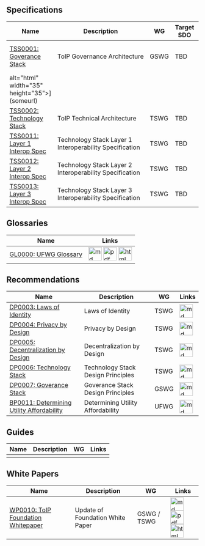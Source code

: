 
## Specifications

| Name | Description | WG | Target SDO  | Links |
| --- | --- | --- | --- | --- |
| [TSS0001: Goverance Stack](github_repo_url) | ToIP Governance Architecture  | GSWG |TBD | [<img src="/https://trustoverip.github.io/deliverables/_images/results/markdown.png" alt="md" width="35" height="35">](someurl) [<img src="https://trustoverip.github.io/deliverables/_images/results/markdown.png" alt="pdf" width="35" height="35">](someurl) [<img src="/https://trustoverip.github.io/deliverables/_images/results/html-logo.png" 
alt="html" width="35" height="35">](someurl)|
| [TSS0002: Technology Stack](github_repo_url) | ToIP Technical Architecture | TSWG | TBD | [<img src="/https://trustoverip.github.io/deliverables/_images/results/markdown.png" alt="md" width="35" height="35">](someurl) [<img src="/https://trustoverip.github.io/deliverables/_images/results/pdf-logo.png" alt="pdf" width="35" height="35">](someurl) [<img src="/https://trustoverip.github.io/deliverables/_images/results/html-logo.png" alt="html" width="35" height="35">](someurl)|
| [TSS0011: Layer 1 Interop Spec](github_repo_url) | Technology Stack Layer 1 Interoperability Specification | TSWG | TBD | [<img src="/https://trustoverip.github.io/deliverables/_images/results/markdown.png" alt="md" width="35" height="35">](someurl) [<img src="/https://trustoverip.github.io/deliverables/_images/results/pdf-logo.png" alt="pdf" width="35" height="35">](someurl) [<img src="/https://trustoverip.github.io/deliverables/_images/results/html-logo.png" alt="html" width="35" height="35">](someurl)|
| [TSS0012: Layer 2 Interop Spec](github_repo_url) | Technology Stack Layer 2 Interoperability Specification | TSWG | TBD | [<img src="/https://trustoverip.github.io/deliverables/_images/results/markdown.png" alt="md" width="35" height="35">](someurl) [<img src="/https://trustoverip.github.io/deliverables/_images/results/pdf-logo.png" alt="pdf" width="35" height="35">](someurl) [<img src="/https://trustoverip.github.io/deliverables/_images/results/html-logo.png" alt="html" width="35" height="35">](someurl)|
| [TSS0013: Layer 3 Interop Spec](github_repo_url) |  Technology Stack Layer 3 Interoperability Specification | TSWG | TBD |[<img src="/https://trustoverip.github.io/deliverables/_images/results/markdown.png" alt="md" width="35" height="35">](someurl) [<img src="/https://trustoverip.github.io/deliverables/_images/results/pdf-logo.png" alt="pdf" width="35" height="35">](someurl) [<img src="/https://trustoverip.github.io/deliverables/_images/results/html-logo.png" alt="html" width="35" height="35">](someurl)|

## Glossaries

| Name | Links |
| --- | --- |
| [GL0000: UFWG Glossary](github_repo_url) |  [<img src="/https://trustoverip.github.io/deliverables/_images/results/markdown.png" alt="md" width="35" height="35">](someurl) [<img src="/https://trustoverip.github.io/deliverables/_images/results/pdf-logo.png" alt="pdf" width="35" height="35">](someurl) [<img src="/https://trustoverip.github.io/deliverables/_images/results/html-logo.png" alt="html" width="35" height="35">](someurl)|


## Recommendations

| Name | Description | WG | Links |
| --- | --- | --- | --- |
| [DP0003: Laws of Identity](github_repo_url) | Laws of Identity | TSWG | [<img src="/https://trustoverip.github.io/deliverables/_images/results/markdown.png" alt="md" width="35" height="35">](someurl) |
| [DP0004: Privacy by Design](github_repo_url) | Privacy by Design | TSWG | [<img src="/https://trustoverip.github.io/deliverables/_images/results/markdown.png" alt="md" width="35" height="35">](someurl) |
| [DP0005: Decentralization by Design](github_repo_url) | Decentralization by Design | TSWG | [<img src="/https://trustoverip.github.io/deliverables/_images/results/markdown.png" alt="md" width="35" height="35">](someurl) |
| [DP0006: Technology Stack](github_repo_url) | Technology Stack Design Principles | TSWG | [<img src="/https://trustoverip.github.io/deliverables/_images/results/markdown.png" alt="md" width="35" height="35">](someurl) |
| [DP0007: Goverance Stack](github_repo_url) | Goverance Stack Design Principles | GSWG | [<img src="/https://trustoverip.github.io/deliverables/_images/results/markdown.png" alt="md" width="35" height="35">](someurl) |
| [BP0011: Determining Utility Affordability](github_repo_url) | Determining Utility Affordability | UFWG | [<img src="/https://trustoverip.github.io/deliverables/_images/results/markdown.png" alt="md" width="35" height="35">](someurl) |

## Guides

| Name | Description | WG | Links |
| --- | --- | --- | --- |
| | | |

## White Papers
| Name | Description | WG | Links |
| --- | --- | --- | --- |
| [WP0010: ToIP Foundation Whitepaper](github_repo_url) | Update of Foundation White Paper | GSWG / TSWG | [<img src="/https://trustoverip.github.io/deliverables/_images/results/markdown.png" alt="md" width="35" height="35">](someurl) [<img src="/https://trustoverip.github.io/deliverables/_images/results/pdf-logo.png" alt="pdf" width="35" height="35">](someurl) [<img src="/https://trustoverip.github.io/deliverables/_images/results/html-logo.png" alt="html" width="35" height="35">](someurl)|
